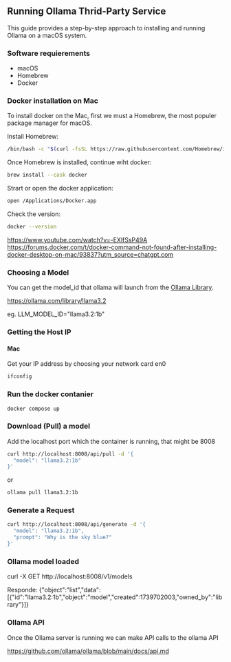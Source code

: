 ## Running Ollama Thrid-Party Service

This guide provides a step-by-step approach to installing and running Ollama on a macOS system.

### Software requierements

- macOS
- Homebrew
- Docker

### Docker installation on Mac

To install docker on the Mac, first we must a Homebrew, the most populer package manager for macOS.

Install Homebrew:

```sh
/bin/bash -c "$(curl -fsSL https://raw.githubusercontent.com/Homebrew/install/HEAD/install.sh)"
```

Once Homebrew is installed, continue wiht docker:

```sh
brew install --cask docker
```

Strart or open the docker application:

```sh
open /Applications/Docker.app
```

Check the version:

```sh
docker --version
```

https://www.youtube.com/watch?v=-EXlfSsP49A
https://forums.docker.com/t/docker-command-not-found-after-installing-docker-desktop-on-mac/93837?utm_source=chatgpt.com

### Choosing a Model

You can get the model_id that ollama will launch from the [Ollama Library](https://ollama.com/library).

https://ollama.com/library/llama3.2

eg. LLM_MODEL_ID="llama3.2:1b"

### Getting the Host IP

#### Mac

Get your IP address by choosing your network card en0

```sh
ifconfig
```

### Run the docker contanier

```sh
docker compose up
```

### Download (Pull) a model

Add the localhost port which the container is running, that might be 8008

```sh
curl http://localhost:8008/api/pull -d '{
  "model": "llama3.2:1b"
}'
```

or

```sh
ollama pull llama3.2:1b
```

### Generate a Request

```sh
curl http://localhost:8008/api/generate -d '{
  "model": "llama3.2:1b",
  "prompt": "Why is the sky blue?"
}'
```

### Ollama model loaded

curl -X GET http://localhost:8008/v1/models

Responde:
{"object":"list","data":[{"id":"llama3.2:1b","object":"model","created":1739702003,"owned_by":"library"}]}

### Ollama API

Once the Ollama server is running we can make API calls to the ollama API

https://github.com/ollama/ollama/blob/main/docs/api.md
